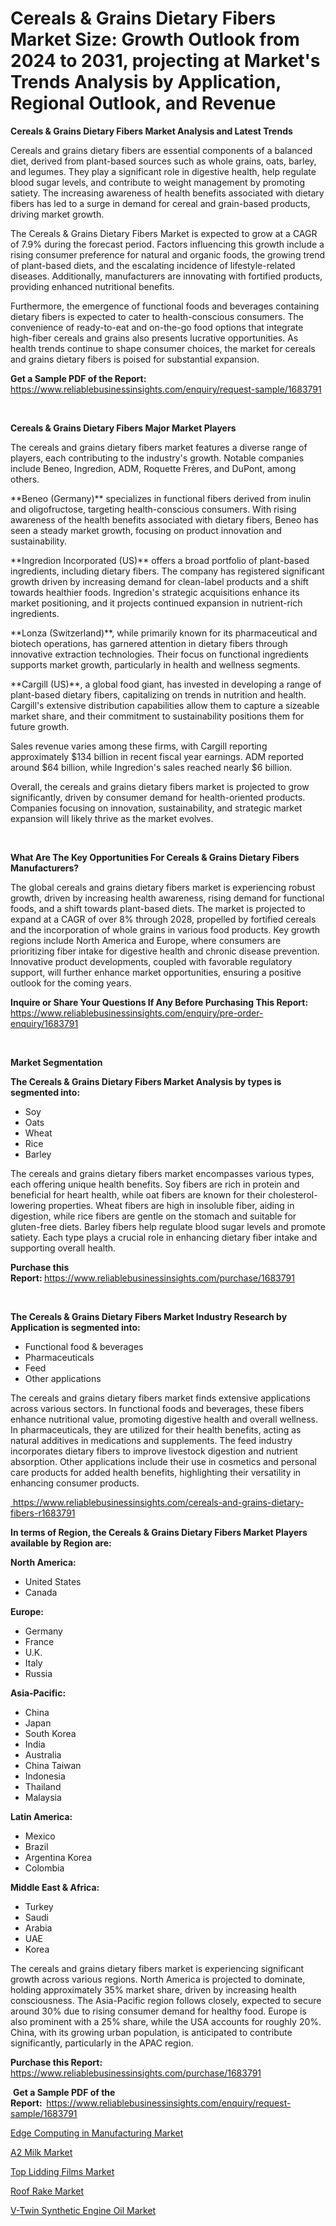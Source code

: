 <p><h1>Cereals & Grains Dietary Fibers Market Size: Growth Outlook from 2024 to 2031, projecting at Market's Trends Analysis by Application, Regional Outlook, and Revenue</h1></p><p><strong>Cereals & Grains Dietary Fibers Market Analysis and Latest Trends</strong></p>
<p><p>Cereals and grains dietary fibers are essential components of a balanced diet, derived from plant-based sources such as whole grains, oats, barley, and legumes. They play a significant role in digestive health, help regulate blood sugar levels, and contribute to weight management by promoting satiety. The increasing awareness of health benefits associated with dietary fibers has led to a surge in demand for cereal and grain-based products, driving market growth.</p><p>The Cereals & Grains Dietary Fibers Market is expected to grow at a CAGR of 7.9% during the forecast period. Factors influencing this growth include a rising consumer preference for natural and organic foods, the growing trend of plant-based diets, and the escalating incidence of lifestyle-related diseases. Additionally, manufacturers are innovating with fortified products, providing enhanced nutritional benefits. </p><p>Furthermore, the emergence of functional foods and beverages containing dietary fibers is expected to cater to health-conscious consumers. The convenience of ready-to-eat and on-the-go food options that integrate high-fiber cereals and grains also presents lucrative opportunities. As health trends continue to shape consumer choices, the market for cereals and grains dietary fibers is poised for substantial expansion.</p></p>
<p><strong>Get a Sample PDF of the Report:&nbsp;</strong> <a href="https://www.reliablebusinessinsights.com/enquiry/request-sample/1683791?utm_campaign=102&utm_medium=2&utm_source=Github&utm_content=ia&utm_term=19102024&utm_id=cereals-grains-dietary-fibers">https://www.reliablebusinessinsights.com/enquiry/request-sample/1683791</a></p>
<p>&nbsp;</p>
<p><strong>Cereals & Grains Dietary Fibers Major Market Players</strong></p>
<p><p>The cereals and grains dietary fibers market features a diverse range of players, each contributing to the industry's growth. Notable companies include Beneo, Ingredion, ADM, Roquette Frères, and DuPont, among others.</p><p>**Beneo (Germany)** specializes in functional fibers derived from inulin and oligofructose, targeting health-conscious consumers. With rising awareness of the health benefits associated with dietary fibers, Beneo has seen a steady market growth, focusing on product innovation and sustainability.</p><p>**Ingredion Incorporated (US)** offers a broad portfolio of plant-based ingredients, including dietary fibers. The company has registered significant growth driven by increasing demand for clean-label products and a shift towards healthier foods. Ingredion's strategic acquisitions enhance its market positioning, and it projects continued expansion in nutrient-rich ingredients.</p><p>**Lonza (Switzerland)**, while primarily known for its pharmaceutical and biotech operations, has garnered attention in dietary fibers through innovative extraction technologies. Their focus on functional ingredients supports market growth, particularly in health and wellness segments.</p><p>**Cargill (US)**, a global food giant, has invested in developing a range of plant-based dietary fibers, capitalizing on trends in nutrition and health. Cargill's extensive distribution capabilities allow them to capture a sizeable market share, and their commitment to sustainability positions them for future growth.</p><p>Sales revenue varies among these firms, with Cargill reporting approximately $134 billion in recent fiscal year earnings. ADM reported around $64 billion, while Ingredion's sales reached nearly $6 billion.</p><p>Overall, the cereals and grains dietary fibers market is projected to grow significantly, driven by consumer demand for health-oriented products. Companies focusing on innovation, sustainability, and strategic market expansion will likely thrive as the market evolves.</p></p>
<p>&nbsp;</p>
<p><strong>What Are The Key Opportunities For Cereals & Grains Dietary Fibers Manufacturers?</strong></p>
<p><p>The global cereals and grains dietary fibers market is experiencing robust growth, driven by increasing health awareness, rising demand for functional foods, and a shift towards plant-based diets. The market is projected to expand at a CAGR of over 8% through 2028, propelled by fortified cereals and the incorporation of whole grains in various food products. Key growth regions include North America and Europe, where consumers are prioritizing fiber intake for digestive health and chronic disease prevention. Innovative product developments, coupled with favorable regulatory support, will further enhance market opportunities, ensuring a positive outlook for the coming years.</p></p>
<p><strong>Inquire or Share Your Questions If Any Before Purchasing This Report:</strong> <a href="https://www.reliablebusinessinsights.com/enquiry/pre-order-enquiry/1683791?utm_campaign=102&utm_medium=2&utm_source=Github&utm_content=ia&utm_term=19102024&utm_id=cereals-grains-dietary-fibers">https://www.reliablebusinessinsights.com/enquiry/pre-order-enquiry/1683791</a></p>
<p>&nbsp;</p>
<p><strong>Market Segmentation</strong></p>
<p><strong>The Cereals & Grains Dietary Fibers Market Analysis by types is segmented into:</strong></p>
<p><ul><li>Soy</li><li>Oats</li><li>Wheat</li><li>Rice</li><li>Barley</li></ul></p>
<p><p>The cereals and grains dietary fibers market encompasses various types, each offering unique health benefits. Soy fibers are rich in protein and beneficial for heart health, while oat fibers are known for their cholesterol-lowering properties. Wheat fibers are high in insoluble fiber, aiding in digestion, while rice fibers are gentle on the stomach and suitable for gluten-free diets. Barley fibers help regulate blood sugar levels and promote satiety. Each type plays a crucial role in enhancing dietary fiber intake and supporting overall health.</p></p>
<p><strong>Purchase this Report:&nbsp;</strong><a href="https://www.reliablebusinessinsights.com/purchase/1683791?utm_campaign=102&utm_medium=2&utm_source=Github&utm_content=ia&utm_term=19102024&utm_id=cereals-grains-dietary-fibers">https://www.reliablebusinessinsights.com/purchase/1683791</a></p>
<p>&nbsp;</p>
<p><strong>The Cereals & Grains Dietary Fibers Market Industry Research by Application is segmented into:</strong></p>
<p><ul><li>Functional food & beverages</li><li>Pharmaceuticals</li><li>Feed</li><li>Other applications</li></ul></p>
<p><p>The cereals and grains dietary fibers market finds extensive applications across various sectors. In functional foods and beverages, these fibers enhance nutritional value, promoting digestive health and overall wellness. In pharmaceuticals, they are utilized for their health benefits, acting as natural additives in medications and supplements. The feed industry incorporates dietary fibers to improve livestock digestion and nutrient absorption. Other applications include their use in cosmetics and personal care products for added health benefits, highlighting their versatility in enhancing consumer products.</p></p>
<p><a href="https://www.reliablebusinessinsights.com/cereals-and-grains-dietary-fibers-r1683791?utm_campaign=102&utm_medium=2&utm_source=Github&utm_content=ia&utm_term=19102024&utm_id=cereals-grains-dietary-fibers">&nbsp;https://www.reliablebusinessinsights.com/cereals-and-grains-dietary-fibers-r1683791</a></p>
<p><strong>In terms of Region, the Cereals & Grains Dietary Fibers Market Players available by Region are:</strong></p>
<p>
    <p> <strong> North America: </strong>
        <ul>
            <li>United States</li>
            <li>Canada</li>
        </ul>
        </p> 
    <p> <strong> Europe: </strong>
        <ul>
            <li>Germany</li>
            <li>France</li>
            <li>U.K.</li>
            <li>Italy</li>
            <li>Russia</li>
        </ul>
        </p> 
    <p> <strong> Asia-Pacific: </strong>
        <ul>
            <li>China</li>
            <li>Japan</li>
            <li>South Korea</li>
            <li>India</li>
            <li>Australia</li>
            <li>China Taiwan</li>
            <li>Indonesia</li>
            <li>Thailand</li>
            <li>Malaysia</li>
        </ul>
        </p> 
    <p> <strong> Latin America: </strong>
        <ul>
            <li>Mexico</li>
            <li>Brazil</li>
            <li>Argentina Korea</li>
            <li>Colombia</li>
        </ul>
        </p> 
    <p> <strong> Middle East & Africa: </strong>
        <ul>
            <li>Turkey</li>
            <li>Saudi</li>
            <li>Arabia</li>
            <li>UAE</li>
            <li>Korea</li>
        </ul>
    </p>
    </p>
<p><p>The cereals and grains dietary fibers market is experiencing significant growth across various regions. North America is projected to dominate, holding approximately 35% market share, driven by increasing health consciousness. The Asia-Pacific region follows closely, expected to secure around 30% due to rising consumer demand for healthy food. Europe is also prominent with a 25% share, while the USA accounts for roughly 20%. China, with its growing urban population, is anticipated to contribute significantly, particularly in the APAC region.</p></p>
<p><strong>Purchase this Report: </strong><a href="https://www.reliablebusinessinsights.com/purchase/1683791?utm_campaign=102&utm_medium=2&utm_source=Github&utm_content=ia&utm_term=19102024&utm_id=cereals-grains-dietary-fibers">https://www.reliablebusinessinsights.com/purchase/1683791</a></p>
<p>&nbsp;<strong>Get a Sample PDF of the Report:&nbsp;&nbsp;</strong><a href="https://www.reliablebusinessinsights.com/enquiry/request-sample/1683791?utm_campaign=102&utm_medium=2&utm_source=Github&utm_content=ia&utm_term=19102024&utm_id=cereals-grains-dietary-fibers">https://www.reliablebusinessinsights.com/enquiry/request-sample/1683791</a></p>
<p><strong></strong></p>
<p><p><a href="https://www.linkedin.com/pulse/edge-computing-manufacturing-market-maturity-analysis-regional-1lvmf?utm_campaign=102&utm_medium=2&utm_source=Github&utm_content=ia&utm_term=19102024&utm_id=cereals-grains-dietary-fibers">Edge Computing in Manufacturing Market</a></p><p><a href="https://www.linkedin.com/pulse/a2-milk-market-size-share-analysis-growth-trends-forecasts-p15gc?utm_campaign=102&utm_medium=2&utm_source=Github&utm_content=ia&utm_term=19102024&utm_id=cereals-grains-dietary-fibers">A2 Milk Market</a></p><p><a href="https://github.com/fratgqppizur/Market-Research-Report-List-1/blob/main/top-lidding-films-market.md?utm_campaign=102&utm_medium=2&utm_source=Github&utm_content=ia&utm_term=19102024&utm_id=cereals-grains-dietary-fibers">Top Lidding Films Market</a></p><p><a href="https://issuu.com/reportprime-2/docs/roof-rake-market-size-2030.pptx_e4ac70d59b8518?utm_campaign=102&utm_medium=2&utm_source=Github&utm_content=ia&utm_term=19102024&utm_id=cereals-grains-dietary-fibers">Roof Rake Market</a></p><p><a href="https://github.com/laurettae0ac/Market-Research-Report-List-1/blob/main/v-twin-synthetic-engine-oil-market.md?utm_campaign=102&utm_medium=2&utm_source=Github&utm_content=ia&utm_term=19102024&utm_id=cereals-grains-dietary-fibers">V-Twin Synthetic Engine Oil Market</a></p></p>